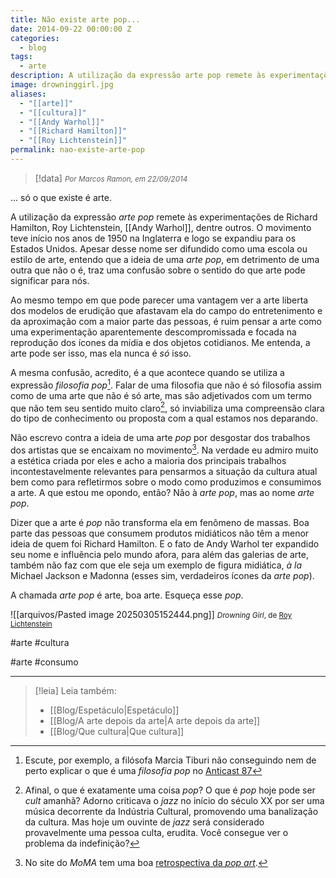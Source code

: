 ```yaml
---
title: Não existe arte pop...
date: 2014-09-22 00:00:00 Z
categories:
  - blog
tags:
  - arte
description: A utilização da expressão arte pop remete às experimentações de Richard Hamilton, Roy Lichtenstein, Andy  Warhol, dentre outros.
image: drowninggirl.jpg
aliases:
  - "[[arte]]"
  - "[[cultura]]"
  - "[[Andy Warhol]]"
  - "[[Richard Hamilton]]"
  - "[[Roy Lichtenstein]]"
permalink: nao-existe-arte-pop
---
```

> [!data] <small><i>Por Marcos Ramon, em 22/09/2014</i></small>

... só o que existe é arte. 

A utilização da expressão *arte pop* remete às experimentações de Richard Hamilton, Roy Lichtenstein, [[Andy  Warhol]], dentre outros. O movimento teve início nos anos de 1950 na Inglaterra e logo se expandiu para os Estados Unidos. Apesar desse nome ser difundido como uma escola ou estilo de arte, entendo que a ideia de uma *arte pop*, em detrimento de uma outra que não o é, traz uma confusão sobre o sentido do que arte pode significar para nós. 

Ao mesmo tempo em que pode parecer uma vantagem ver a arte liberta dos modelos de erudição que afastavam ela do campo do entretenimento e da aproximação com a maior parte das pessoas, é ruim pensar a arte como uma experimentação aparentemente descompromissada e focada na reprodução dos ícones da mídia e dos objetos cotidianos. Me entenda, a arte pode ser isso, mas ela nunca é *só* isso.

A mesma confusão, acredito, é a que acontece quando se utiliza a expressão *filosofia pop*[^1]. Falar de uma filosofia que não é só filosofia assim como de uma arte que não é só arte, mas são adjetivados com um termo que não tem seu sentido muito claro[^2], só inviabiliza uma compreensão clara do tipo de conhecimento ou proposta com a qual estamos nos deparando.

Não escrevo contra a ideia de uma arte *pop* por desgostar dos trabalhos dos artistas que se encaixam no movimento[^3]. Na verdade eu admiro muito a estética criada por eles e acho a maioria dos principais trabalhos incontestavelmente relevantes para pensarmos a situação da cultura atual bem como para refletirmos sobre o modo como produzimos e consumimos a arte. A que estou me opondo, então? Não à _arte pop_, mas ao nome _arte pop_.

Dizer que a arte é _pop_ não transforma ela em fenômeno de massas. Boa parte das pessoas que consumem produtos midiáticos não têm a menor ideia de quem foi Richard Hamilton. E o fato de Andy Warhol ter expandido seu nome e influência pelo mundo afora, para além das galerias de arte, também não faz com que ele seja um exemplo de figura midiática, _à la_ Michael Jackson e Madonna (esses sim, verdadeiros ícones da _arte pop_). 

A chamada _arte pop_ é arte, boa arte. Esqueça esse _pop_.

![[arquivos/Pasted image 20250305152444.png]]
<small><i>Drowning Girl</i>, de <a href="http://en.wikipedia.org/wiki/Roy_Lichtenstein">Roy Lichtenstein</a></small>

#arte #cultura

[^1]: Escute, por exemplo, a filósofa Marcia Tiburi não conseguindo nem de perto explicar o que é uma *filosofia pop* no [Anticast 87](http://www.brainstorm9.com.br/38747/anticast/anticast-87-filosofia-pop-e-estetica-com-marcia-tiburi/)

[^2]: Afinal, o que é exatamente uma coisa _pop_? O que é _pop_ hoje pode ser *cult* amanhã? Adorno criticava o _jazz_ no início do século XX por ser uma música decorrente da Indústria Cultural, promovendo uma banalização da cultura. Mas hoje um ouvinte de _jazz_ será considerado provavelmente uma pessoa culta, erudita. Você consegue ver o problema da indefinição?

[^3]: No site do _MoMA_ tem uma boa [retrospectiva da *pop art*](http://www.moma.org/collection/details.php?theme_id=10170).


#arte #consumo

---
> [!leia] Leia também:
> - [[Blog/Espetáculo|Espetáculo]]
> - [[Blog/A arte depois da arte|A arte depois da arte]]
> - [[Blog/Que cultura|Que cultura]]
